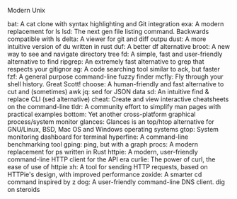 Modern Unix

bat:        A cat clone with syntax highlighting and Git integration
exa:        A modern replacement for ls
lsd:        The next gen file listing command. Backwards compatible with ls
delta:      A viewer for git and diff outpu
dust:       A more intuitive version of du written in rust
duf:        A better df alternative
broot:      A new way to see and navigate directory tree
fd:         A simple, fast and user-friendly alternative to find
ripgrep:    An extremely fast alternative to grep that respects your gitignor
ag:         A code searching tool similar to ack, but faster
fzf:        A general purpose command-line fuzzy finder
mcfly:      Fly through your shell history. Great Scott!
choose:     A human-friendly and fast alternative to cut and (sometimes) awk
jq:         sed for JSON data
sd:         An intuitive find & replace CLI (sed alternative)
cheat:      Create and view interactive cheatsheets on the command-line
tldr:       A community effort to simplify man pages with practical examples
bottom:     Yet another cross-platform graphical process/system monitor
glances:    Glances is an top/htop alternative for GNU/Linux, BSD, Mac OS and Windows operating systems
gtop:       System monitoring dashboard for terminal
hyperfine:  A command-line benchmarking tool
gping:      ping, but with a graph
procs:      A modern replacement for ps written in Rust
httpie:     A modern, user-friendly command-line HTTP client for the API era
curlie:     The power of curl, the ease of use of httpie
xh:         A tool for sending HTTP requests, based on HTTPie's design, with improved performance
zoxide:     A smarter cd command inspired by z
dog:        A user-friendly command-line DNS client. dig on steroids
